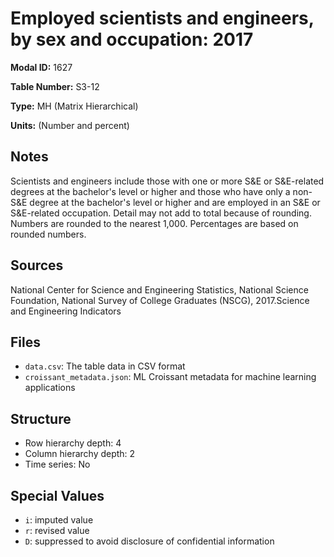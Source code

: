 # Employed scientists and engineers, by sex and occupation: 2017

**Modal ID:** 1627

**Table Number:** S3-12

**Type:** MH (Matrix Hierarchical)

**Units:** (Number and percent)

## Notes

Scientists and engineers include those with one or more S&E or S&E-related degrees at the bachelor's level or higher and those who have only a non-S&E degree at the bachelor's level or higher and are employed in an S&E or S&E-related occupation. Detail may not add to total because of rounding. Numbers are rounded to the nearest 1,000. Percentages are based on rounded numbers.

## Sources

National Center for Science and Engineering Statistics, National Science Foundation, National Survey of College Graduates (NSCG), 2017.Science and Engineering Indicators

## Files

- `data.csv`: The table data in CSV format
- `croissant_metadata.json`: ML Croissant metadata for machine learning applications

## Structure

- Row hierarchy depth: 4
- Column hierarchy depth: 2
- Time series: No

## Special Values

- `i`: imputed value
- `r`: revised value
- `D`: suppressed to avoid disclosure of confidential information
